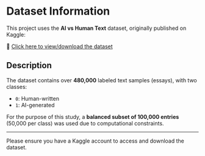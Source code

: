 # Dataset Information

This project uses the **AI vs Human Text** dataset, originally published on Kaggle:

🔗 [Click here to view/download the dataset](https://www.kaggle.com/datasets/shanegerami/ai-vs-human-text)

## Description
The dataset contains over **480,000** labeled text samples (essays), with two classes:
- `0`: Human-written
- `1`: AI-generated

For the purpose of this study, a **balanced subset of 100,000 entries** (50,000 per class) was used due to computational constraints.

---

Please ensure you have a Kaggle account to access and download the dataset.
